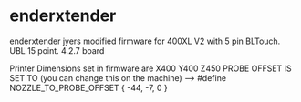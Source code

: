 # enderxtender
enderxtender jyers modified firmware for 400XL V2 with 5 pin BLTouch. UBL 15 point. 4.2.7 board

Printer Dimensions set in firmware are X400 Y400 Z450 
PROBE OFFSET IS SET TO (you can change this on the machine) --> #define NOZZLE_TO_PROBE_OFFSET { -44, -7, 0 }
